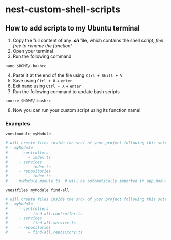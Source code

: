 # nest-custom-shell-scripts

## How to add scripts to my Ubuntu terminal

1. Copy the full content of any ***.sh*** file, which contains the shell script, *feel free to rename the function!*
2. Open your terminal
3. Run the following command
```
nano $HOME/.bashrc
```
4. Paste it at the end of the file using `Ctrl + Shift + V`
5. Save using `Ctrl + O` + `enter`
6. Exit nano using `Ctrl + X` + `enter`
7. Run the following command to update bash scripts
```
source $HOME/.bashrc
```
8. Now you can run your custom script using its function name!

### Examples
```bash
vnestmodule myModule

# will create files inside the src/ of your project following this sctructure
# - myModule
#     - controllers
#         - index.ts
#     - services
#         - index.ts
#     - repositories
#         - index.ts
#     myModule.module.ts  # will be automatically imported in app.module.ts
```

```bash
vnestfiles myModule find-all

# will create files inside the src/ of your project following this sctructure
# - myModule
#     - controllers
#         - find-all.controller.ts
#     - services
#         - find-all.service.ts
#     - repositories
#         - find-all.repository.ts
```
